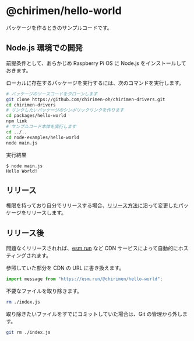 # @chirimen/hello-world

パッケージを作るときのサンプルコードです。

## Node.js 環境での開発

前提条件として、あらかじめ Raspberry Pi OS に Node.js をインストールしておきます。

ローカルに存在するパッケージを実行するには、次のコマンドを実行します。

```sh
# パッケージのソースコードをクローンします
git clone https://github.com/chirimen-oh/chirimen-drivers.git
cd chirimen-drivers
# リンクしたいパッケージのシンボリックリンクを作ります
cd packages/hello-world
npm link
# サンプルコード本体を実行します
cd ../..
cd node-examples/hello-world
node main.js
```

実行結果

```log
$ node main.js
Hello World!
```

## リリース

権限を持っており自分でリリースする場合、[リリース方法](https://chirimen.org/chirimen-drivers/CONTRIBUTING#%E3%83%AA%E3%83%AA%E3%83%BC%E3%82%B9%E6%96%B9%E6%B3%95)に沿って変更したパッケージをリリースします。

## リリース後

問題なくリリースされれば、[esm.run](https://esm.run) など CDN サービスによって自動的にホスティングされます。

参照していた部分を CDN の URL に書き換えます。

```js
import message from "https://esm.run/@chirimen/hello-world";
```

不要なファイルを取り除きます。

```sh
rm ./index.js
```

取り除きたいファイルをすでにコミットしていた場合は、Git の管理から外します。

```sh
git rm ./index.js
```
